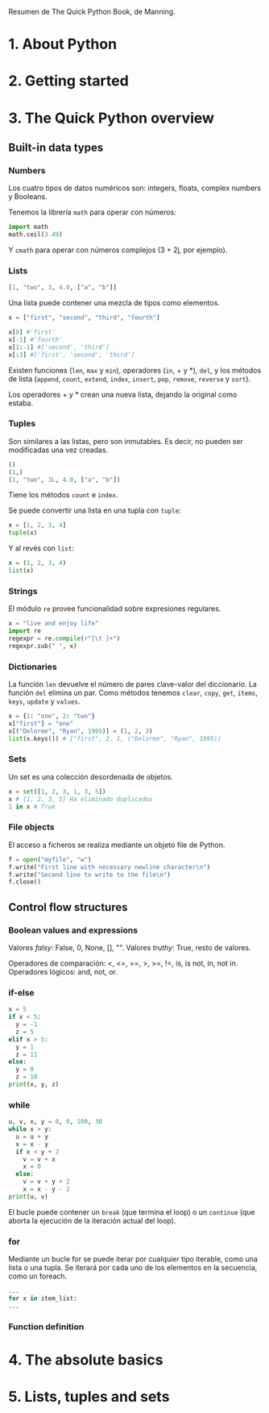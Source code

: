 Resumen de The Quick Python Book, de Manning.

# 1. About Python

# 2. Getting started

# 3. The Quick Python overview

## Built-in data types

### Numbers

Los cuatro tipos de datos numéricos son: integers, floats, complex numbers y Booleans.

Tenemos la librería `math` para operar con números:

```python
import math
math.ceil(3.49)
```

Y `cmath` para operar con números complejos (3 + 2j, por ejemplo).

### Lists

```python
[1, "two", 3, 4.0, ["a", "b"]]
```

Una lista puede contener una mezcla de tipos como elementos.

```python
x = ["first", "second", "third", "fourth"]

x[0] #'first'
x[-1] #'fourth'
x[1:-1] #['second', 'third']
x[:3] #['first', 'second', 'third']
```

Existen funciones (`len`, `max` y `min`), operadores (`in`, + y *), `del`, y los métodos de lista (`append`, `count`, `extend`, `index`, `insert`, `pop`, `remove`, `reverse` y `sort`).

Los operadores + y * crean una nueva lista, dejando la original como estaba.

### Tuples

Son similares a las listas, pero son inmutables. Es decir, no pueden ser modificadas una vez creadas.

```python
()
(1,)
(1, "two", 3L, 4.0, ["a", "b"])
```

Tiene los métodos `count` e `index`.

Se puede convertir una lista en una tupla con `tuple`:

```python
x = [1, 2, 3, 4]
tuple(x)
```

Y al revés con `list`:

```python
x = (1, 2, 3, 4)
list(x)
```

### Strings

El módulo `re` provee funcionalidad sobre expresiones regulares.

```python
x = "live and enjoy life"
import re
regexpr = re.compile(r"[\t ]+")
regexpr.sub(" ", x)

```

### Dictionaries

La función `len` devuelve el número de pares clave-valor del diccionario.
La función `del` elimina un par.
Como métodos tenemos `clear`, `copy`, `get`, `items`, `keys`, `update` y `values`.

```python
x = {1: "one", 2: "two"}
x["first"] = "one"
x[("Delorme", "Ryan", 1995)] = (1, 2, 3)
list(x.keys()) # ["first", 2, 1, ("Delorme", "Ryan", 1995)]
```

### Sets

Un set es una colección desordenada de objetos.

```python
x = set([1, 2, 3, 1, 3, 5])
x # {1, 2, 3, 5} Ha eliminado duplicados
1 in x # True
```

### File objects
El acceso a ficheros se realiza mediante un objeto file de Python.

```python
f = open("myfile", "w")
f.write("First line with necessary newline character\n")
f.write("Second line to write to the file\n")
f.close()
```
## Control flow structures

### Boolean values and expressions

Valores *falsy*: False, 0, None, [], "".
Valores *truthy*: True, resto de valores.

Operadores de comparación: <, <=, ==, >, >=, !=, is, is not, in, not in.
Operadores lógicos: and, not, or.

### if-else

```python
x = 5
if x < 5:
  y = -1
  z = 5
elif x > 5:
  y = 1
  z = 11
else:
  y = 0
  z = 10
print(x, y, z)
```

### while

```python
u, v, x, y = 0, 0, 100, 30
while x > y:
  u = u + y
  x = x - y
  if x < y + 2
    v = v + x
    x = 0
  else:
    v = v + y + 2
    x = x - y - 2
print(u, v)
```

El bucle puede contener un `break` (que termina el loop) o un `continue` (que aborta la ejecución de la iteración actual del loop).

### for

Mediante un bucle for se puede iterar por cualquier tipo iterable, como una lista o una tupla. Se iterará por cada uno de los elementos en la secuencia, como un foreach.

```python
...
for x in item_list:
...
```

### Function definition


# 4. The absolute basics

# 5. Lists, tuples and sets

